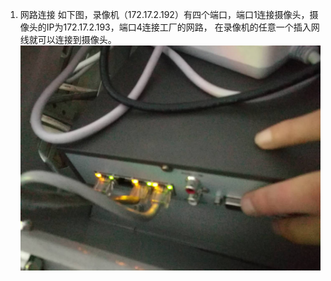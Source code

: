 1. 网路连接
如下图，录像机（172.17.2.192）有四个端口，端口1连接摄像头，摄像头的IP为172.17.2.193，端口4连接工厂的网路，
在录像机的任意一个插入网线就可以连接到摄像头。
![网路端口](asset/端口.jpg)
